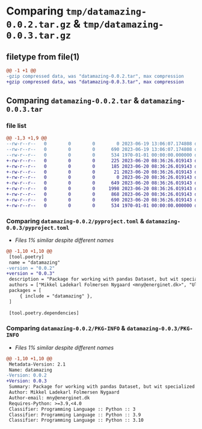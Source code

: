 # Comparing `tmp/datamazing-0.0.2.tar.gz` & `tmp/datamazing-0.0.3.tar.gz`

## filetype from file(1)

```diff
@@ -1 +1 @@
-gzip compressed data, was "datamazing-0.0.2.tar", max compression
+gzip compressed data, was "datamazing-0.0.3.tar", max compression
```

## Comparing `datamazing-0.0.2.tar` & `datamazing-0.0.3.tar`

### file list

```diff
@@ -1,3 +1,9 @@
--rw-r--r--   0        0        0        0 2023-06-19 13:06:07.174808 datamazing-0.0.2/datamazing/__init__.py
--rw-r--r--   0        0        0      690 2023-06-19 13:06:07.174808 datamazing-0.0.2/pyproject.toml
--rw-r--r--   0        0        0      534 1970-01-01 00:00:00.000000 datamazing-0.0.2/PKG-INFO
+-rw-r--r--   0        0        0      225 2023-06-20 08:36:26.019143 datamazing-0.0.3/datamazing/__init__.py
+-rw-r--r--   0        0        0      185 2023-06-20 08:36:26.019143 datamazing-0.0.3/datamazing/datacollection/__init__.py
+-rw-r--r--   0        0        0       21 2023-06-20 08:36:26.019143 datamazing-0.0.3/datamazing/transformations/__init__.py
+-rw-r--r--   0        0        0        0 2023-06-20 08:36:26.019143 datamazing-0.0.3/datamazing/transformations/pandas/__init__.py
+-rw-r--r--   0        0        0      649 2023-06-20 08:36:26.019143 datamazing-0.0.3/datamazing/transformations/pandas/basic.py
+-rw-r--r--   0        0        0     1998 2023-06-20 08:36:26.019143 datamazing-0.0.3/datamazing/transformations/pandas/grouping.py
+-rw-r--r--   0        0        0      868 2023-06-20 08:36:26.019143 datamazing-0.0.3/datamazing/transformations/pandas/resampling.py
+-rw-r--r--   0        0        0      690 2023-06-20 08:36:26.019143 datamazing-0.0.3/pyproject.toml
+-rw-r--r--   0        0        0      534 1970-01-01 00:00:00.000000 datamazing-0.0.3/PKG-INFO
```

### Comparing `datamazing-0.0.2/pyproject.toml` & `datamazing-0.0.3/pyproject.toml`

 * *Files 1% similar despite different names*

```diff
@@ -1,10 +1,10 @@
 [tool.poetry]
 name = "datamazing"
-version = "0.0.2"
+version = "0.0.3"
 description = "Package for working with pandas Dataset, but wit specialized functions used for Energinet"
 authors = ["Mikkel Ladekarl Folmersen Nygaard <mny@energinet.dk>", "Ulrik Christensen <uch@energinet.dk>"]
 packages = [
     { include = "datamazing" },
 ]
 
 [tool.poetry.dependencies]
```

### Comparing `datamazing-0.0.2/PKG-INFO` & `datamazing-0.0.3/PKG-INFO`

 * *Files 1% similar despite different names*

```diff
@@ -1,10 +1,10 @@
 Metadata-Version: 2.1
 Name: datamazing
-Version: 0.0.2
+Version: 0.0.3
 Summary: Package for working with pandas Dataset, but wit specialized functions used for Energinet
 Author: Mikkel Ladekarl Folmersen Nygaard
 Author-email: mny@energinet.dk
 Requires-Python: >=3.9,<4.0
 Classifier: Programming Language :: Python :: 3
 Classifier: Programming Language :: Python :: 3.9
 Classifier: Programming Language :: Python :: 3.10
```

